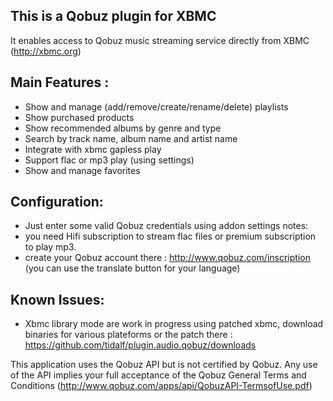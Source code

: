 This is a Qobuz plugin for XBMC
-------------------------------
It enables access to Qobuz music streaming service directly from XBMC (http://xbmc.org)

Main Features : 
---------------

- Show and manage (add/remove/create/rename/delete) playlists
- Show purchased products
- Show recommended albums by genre and type  
- Search by track name, album name and artist name
- Integrate with xbmc gapless play
- Support flac or mp3 play (using settings)
- Show and manage favorites

Configuration:
--------------

- Just enter some valid Qobuz credentials using addon settings
notes: 
- you need Hifi subscription to stream flac files or premium subscription to play mp3. 
- create your Qobuz account there : http://www.qobuz.com/inscription (you can use the translate button for your language)

Known Issues:
-------------
- Xbmc library mode are work in progress using patched xbmc, download binaries for various plateforms or the patch there : https://github.com/tidalf/plugin.audio.qobuz/downloads


This application uses the Qobuz API but is not certified by Qobuz.
Any use of the API implies your full acceptance of the Qobuz General Terms and Conditions (http://www.qobuz.com/apps/api/QobuzAPI-TermsofUse.pdf)

